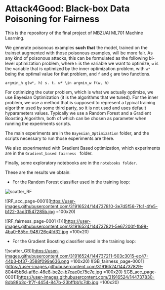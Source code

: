# Attack4Good: Black-box Data Poisoning for Fairness

This is the repository of the final project of MBZUAI ML701 Machine Learning.

We generate poisonous examples **such that** the model, trained on the trainset augmented with those poisonous examples, will be more fair. As any kind of poisonous attacks, this can be formulated as the following bi-level optimization problem, where `h` is the variable we want to optimize, `w` is the variable that is optimized by the inner optimization problem, with `w*` being the optimal value for that problem, and `f` and `g` are two functions.

`argmin_h g(w*, h) s. t. w* \in argmin_w f(w, h)`

For optimizing the outer problem, which is what we actually optimize, we use Bayesian Optimization (it is the algorithms that we tuned). For the inner problem, we use a method that is supposed to represent a typical training algorithm used by some third party, so it is not used and uses default hyparameters values. Typically we use a Random Forest and a Gradient Boosting Algorithm, both of which can be chosen as parameter when running the experiments scripts.

The main experiments are in the ``Bayesian_Optimization`` folder, and the scripts necessary to run those experiments are there.

We also experimented with Gradient Based optimization, which experiments are in the ``Gradient_based fairness `` folder.

Finally, some exploratory notebooks are in the ``notebooks folder``.


These are the results we obtain: 

- For the Random Forest classifier used in the training loop:


![scatter_RF](https://user-images.githubusercontent.com/31916524/144737209-65af5722-8334-4976-aada-339627f91810.png)

![RF_acc_page-0001](https://user-images.githubusercontent.com/31916524/144737810-3e7d5f56-7fc1-4fe5-b122-3ad31547285b.jpg =100x20)

![RF_fairness_page-0001 (1)](https://user-images.githubusercontent.com/31916524/144737821-5e67200f-fb98-4ba0-855c-948726e4fd32.jpg =100x20)


- For the Gradient Boosting classifier used in the training loop:

![scatter_GB](https://user-images.githubusercontent.com/31916524/144737211-503c3015-ec47-44b3-bf37-3588f099a636.png =100x20)
![GB_fairness_page-0001](https://user-images.githubusercontent.com/31916524/144737829-80445b6d-af6c-46e8-bc2c-b7cae0c75c7e.jpg =100x20)
![GB_acc_page-0001](https://user-images.githubusercontent.com/31916524/144737830-8db88b3c-1f7f-4454-847b-23bffbb1c7db.jpg =100x20)
